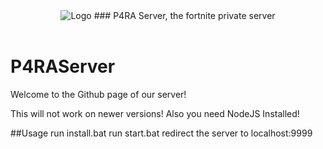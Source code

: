 <div align=center>
  <img src="https://i.imgur.com/DGlUCaU.png" alt="Logo">
  ### P4RA Server, the fortnite private server
</div>
<br>

# P4RAServer
Welcome to the Github page of our server!

This will not work on newer versions!
Also you need NodeJS Installed!

##Usage
run install.bat
run start.bat
redirect the server to localhost:9999
